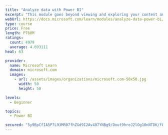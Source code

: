 ```yaml
---
title: "Analyze data with Power BI"
excerpt: "This module goes beyond viewing and exploring your content and explains how to interact with it by working with reports and dashboards to uncover and share new business insights."
webUrl: https://docs.microsoft.com/learn/modules/analyze-data-power-bi/
type: course
price: Free
length: PT60M
ratings:
  count: 4979
  average: 4.693111
heat: 63

provider:
  name: Microsoft Learn
  domain: microsoft.com
  images:
    - url: /assets/images/organizations/microsoft.com-50x50.jpg
      width: 50
      height: 50

levels:
  - Beginner

topics:
  - Power BI

secured: "5y9BpCfIA5P7L93MR07fhZGd9I2Av407YNBg9/Dout9hreJ2lOg10nNTDK/fLycIK+2ALNkhBjytnqwIuHADzKRp8X8qadibArDP5fzlOUIHe7AazQO9Qe+e+z+sPF8JTYCcYlcw86qU30vZwqz9XMwEQugZFIrfl3RVbwZiKqeY4CFe7xBYk+ZErbL/0eOuhDXuvnPkrvCDxjm62mAsXGDrTl9O4uYtXZplnGK/FMtLtULRGFS/D9joAIQ+JonagETkrQT0kO8/qMtQ97uwKuiRDGaTGMQVdMkv7/IiperzvXaiHTdvWk84aNH7Rjwj3vWYx4UyJ6Na+3Rq8kZtG67PkmUCoFu+8aTlmxHVymMm7dWGpFmXfJnfobj1sKUSvJnM+alDjNWWSgGIpAY9u6jJbrTmgcSkCFsCqSL9XvM=;a/EPLmlad/Fivhs411paEA=="
---
```


